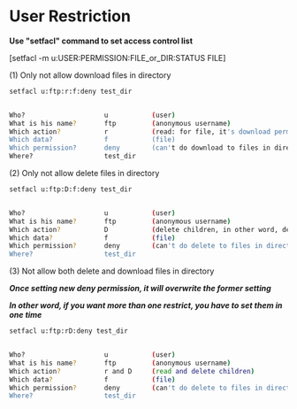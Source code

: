 # User Restriction

**Use "setfacl" command to set access control list** 

[setfacl -m u:USER:PERMISSION:FILE_or_DIR:STATUS  FILE]

(1) Only not allow download files in directory
```bash
setfacl u:ftp:r:f:deny test_dir


Who?                    u           (user)
What is his name?       ftp         (anonymous username)
Which action?           r           (read: for file, it's download permission)
Which data?             f           (file)
Which permission?       deny        (can't do download to files in directory named test_dir)
Where?                  test_dir    
```

(2) Only not allow delete files in directory
```bash
setfacl u:ftp:D:f:deny test_dir


Who?                    u           (user)
What is his name?       ftp         (anonymous username)
Which action?           D           (delete children, in other word, delete files in directory)
Which data?             f           (file)
Which permission?       deny        (can't do delete to files in directory named test_dir)
Where?                  test_dir    
```
(3) Not allow both delete and download files in directory

***Once setting new deny permission, it will overwrite the former setting***

***In other word, if you want more than one restrict, you have to set them in one time***
```bash
setfacl u:ftp:rD:deny test_dir


Who?                    u           (user)
What is his name?       ftp         (anonymous username)
Which action?           r and D     (read and delete children)
Which data?             f           (file)
Which permission?       deny        (can't do delete to files in directory named test_dir)
Where?                  test_dir
```
